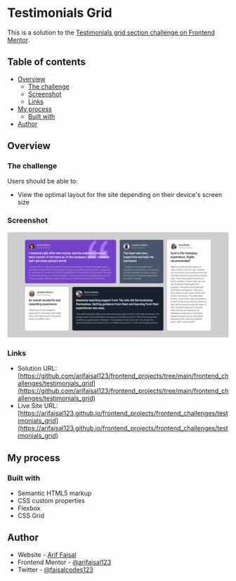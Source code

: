 # Testimonials Grid

This is a solution to the [Testimonials grid section challenge on Frontend Mentor](https://www.frontendmentor.io/challenges/testimonials-grid-section-Nnw6J7Un7).

## Table of contents

- [Overview](#overview)
  - [The challenge](#the-challenge)
  - [Screenshot](#screenshot)
  - [Links](#links)
- [My process](#my-process)
  - [Built with](#built-with)
- [Author](#author)

## Overview

### The challenge

Users should be able to:

- View the optimal layout for the site depending on their device's screen size

### Screenshot

![](./images/screenshot.png)

### Links

- Solution URL: [https://github.com/arifaisal123/frontend_projects/tree/main/frontend_challenges/testimonials_grid](https://github.com/arifaisal123/frontend_projects/tree/main/frontend_challenges/testimonials_grid)
- Live Site URL: [https://arifaisal123.github.io/frontend_projects/frontend_challenges/testimonials_grid](https://arifaisal123.github.io/frontend_projects/frontend_challenges/testimonials_grid)

## My process

### Built with

- Semantic HTML5 markup
- CSS custom properties
- Flexbox
- CSS Grid

## Author

- Website - [Arif Faisal](https://arifaisal123.github.io)
- Frontend Mentor - [@arifaisal123](https://www.frontendmentor.io/profile/arifaisal123)
- Twitter - [@faisalcodes123](https://www.twitter.com/faisalcodes123)
